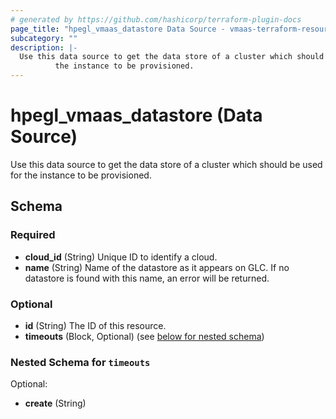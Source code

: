 ```yaml
---
# generated by https://github.com/hashicorp/terraform-plugin-docs
page_title: "hpegl_vmaas_datastore Data Source - vmaas-terraform-resources"
subcategory: ""
description: |-
  Use this data source to get the data store of a cluster which should be used for
          the instance to be provisioned.
---
```


# hpegl_vmaas_datastore (Data Source)

Use this data source to get the data store of a cluster which should be used for
		the instance to be provisioned.



<!-- schema generated by tfplugindocs -->
## Schema

### Required

- **cloud_id** (String) Unique ID to identify a cloud.
- **name** (String) Name of the datastore as it appears on GLC. If no datastore is found with this name, an error will be returned.

### Optional

- **id** (String) The ID of this resource.
- **timeouts** (Block, Optional) (see [below for nested schema](#nestedblock--timeouts))

<a id="nestedblock--timeouts"></a>
### Nested Schema for `timeouts`

Optional:

- **create** (String)


